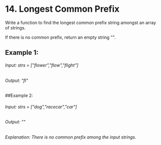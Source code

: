 # 14. Longest Common Prefix

Write a function to find the longest common prefix string amongst an array of strings.

If there is no common prefix, return an empty string "".

 

## Example 1:

###### Input: strs = ["flower","flow","flight"]
###### Output: "fl"

##Example 2:

###### Input: strs = ["dog","racecar","car"]
###### Output: ""
###### Explanation: There is no common prefix among the input strings.
